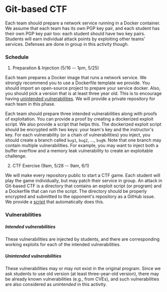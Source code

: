 # Git-based CTF

Each team should prepare a network service running in a Docker container. We
assume that each team has its own PGP key pair, and each student has their own
PGP key pair too: each student should have two key pairs. Students will earn
individual attack points by exploiting other teams' services. Defenses are done
in group in this activity though.

### Schedule

1. Preparation & Injection (5/16 -- 1pm, 5/25)

Each team prepares a Docker image that runs a network service. We strongly
recommend you to use a Dockerfile template we provide. You should import an
open-source project to prepare your service docker. Also, you should pick a
version that is at least three year old. This is to encourage having [unintended
vulnerabilities](#unintended-vulnerabilities). We will provide a private
repository for each team in this phase.

Each team should prepare three intended vulnerabilities along with proofs of
exploitation. You can provide a proof by creating a dockerized exploit script.
We also provide a script that helps this. The dockerized exploit script should
be encrypted with two keys: your team's key and the instructor's key. For each
vulnerability (or a chain of vulnerabilities) you inject, you should create a
branch called `bug1`, `bug2`, ..., `bugN`. Note that one branch may contain
multiple vulnerabilities. For example, you may want to inject both a buffer
overflow and a memory leak vulnerability to create an exploitable challenge.

2. CTF Exercise (9am, 5/28 -- 9am, 6/1)

We will make every repository public to start a CTF game. Each student will play
the game individually, but may patch their service in group. An attack in
Git-based CTF is a directory that contains an exploit script (or program) and a
Dockerfile that can run the script. The directory should be properly encrypted
and submitted to the opponent's repository as a GitHub issue. We provide a
[script](FIXME) that automatically does this.

### Vulnerabilities

##### Intended vulnerabilities

These vulnerabilities are injected by students, and there are corresponding
working exploits for each of the intended vulnerabilities.

##### Unintended vulnerabilities

These vulnerabilities may or may not exist in the original program. Since we ask
students to use old version (at least three-year-old version), there may be
already known vulnerabilities (e.g., from CVEs), and such vulnerabilities are
also considered as *unintended* in this activity.
